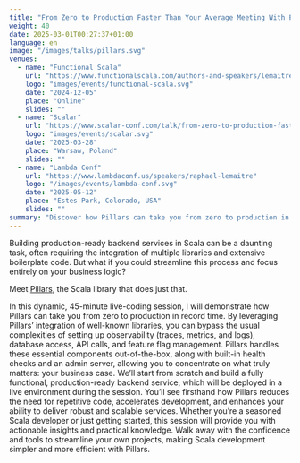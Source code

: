 ```yaml
---
title: "From Zero to Production Faster Than Your Average Meeting With Pillars"
weight: 40
date: 2025-03-01T00:27:37+01:00
language: en
image: "/images/talks/pillars.svg"
venues:
  - name: "Functional Scala"
    url: "https://www.functionalscala.com/authors-and-speakers/lemaitre"
    logo: "images/events/functional-scala.svg"
    date: "2024-12-05"
    place: "Online"
    slides: ""
  - name: "Scalar"
    url: "https://www.scalar-conf.com/talk/from-zero-to-production-faster-than-your-average-meeting-with-pillars"
    logo: "images/events/scalar.svg"
    date: "2025-03-28"
    place: "Warsaw, Poland"
    slides: ""
  - name: "Lambda Conf"
    url: "https://www.lambdaconf.us/speakers/raphael-lemaitre"
    logo: "/images/events/lambda-conf.svg"
    date: "2025-05-12"
    place: "Estes Park, Colorado, USA"
    slides: ""
summary: "Discover how Pillars can take you from zero to production in record time, streamlining the development of backend services in Scala and allowing you to focus entirely on your business logic."
---
```

Building production-ready backend services in Scala can be a daunting task, often requiring the integration of multiple libraries and extensive boilerplate code.
But what if you could streamline this process and focus entirely on your business logic?

Meet [Pillars](https://pillars.dev), the Scala library that does just that.

In this dynamic, 45-minute live-coding session, I will demonstrate how Pillars can take you from zero to production in record time.
By leveraging Pillars’ integration of well-known libraries, you can bypass the usual complexities of setting up observability (traces, metrics, and logs), database access, API calls, and feature flag management.
Pillars handles these essential components out-of-the-box, along with built-in health checks and an admin server, allowing you to concentrate on what truly matters: your business case.
We’ll start from scratch and build a fully functional, production-ready backend service, which will be deployed in a live environment during the session.
You’ll see firsthand how Pillars reduces the need for repetitive code, accelerates development, and enhances your ability to deliver robust and scalable services.
Whether you’re a seasoned Scala developer or just getting started, this session will provide you with actionable insights and practical knowledge.
Walk away with the confidence and tools to streamline your own projects, making Scala development simpler and more efficient with Pillars.